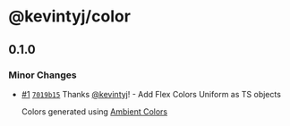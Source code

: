 # @kevintyj/color

## 0.1.0

### Minor Changes

- [#1](https://github.com/kevintyj/color/pull/1) [`7019b15`](https://github.com/kevintyj/color/commit/7019b158d2fba5e423a7dd211ea92f4b587518ba) Thanks [@kevintyj](https://github.com/kevintyj)! - Add Flex Colors Uniform as TS objects

  Colors generated using [Ambient Colors](https://github.com/kevintyj/ambient)
